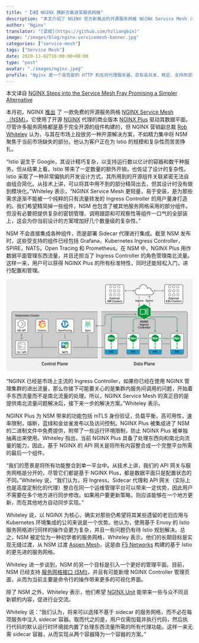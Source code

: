 ```yaml
---
title: "【译】NGINX 携新方案进军服务网格"
description: "本文介绍了 NGINX 官方新推出的开源服务网格 NGINX Service Mesh (NSM)，阐述了 NSM 相较于现有服务网格具有轻量、简单、易上手入门的特点。最后谈及 NSM 方案后续规划的两个目标。"
author: "Nginx"
translator: "[梁斌](https://github.com/hzliangbin)"
image: "/images/blog/nginx-servicemesh-banner.jpg"
categories: ["service-mesh"]
tags: ["Service Mesh"]
date: 2020-11-02T16:00:00+08:00
type: "post"
avatar: "./images/nginx.jpeg"
profile: "Nginx 是一个高性能的 HTTP 和反向代理服务器，具有高并发、稳定、支持热部署等特点。"
---
```


本文译自 [NGINX Steps into the Service Mesh Fray Promising a Simpler Alternative](https://thenewstack.io/nginx-steps-into-the-service-mesh-fray-promising-a-simpler-alternative/)

本月初，NGINX [推出](https://www.nginx.com/blog/introducing-NGINX-service-mesh/) 了 一款免费的开源服务网格 [NGINX Service Mesh（NSM）](https://www.nginx.com/products/nginx-service-mesh)。它使用了开源 [NGINX](https://nginx.org/en/) 代理的商业版本 [NGINX Plus](https://www.nginx.com/products/nginx/) 驱动其数据平面。尽管许多服务网格都是基于完全开源的组件构建的，但 NGINX 营销副总裁 [Rob Whiteley](https://www.nginx.com/people/rob-whiteley/) 认为，与其在市场上投放另一种开源解决方案，不如精力集中将 NSM 聚焦于当前市场缺失的部分。他认为客户正在为 Istio 的规模和复杂性而苦苦挣扎。

“Istio 诞生于 Google，其设计精巧复杂，以支持运行数以亿计的容器和数千种服务。但从结果上看，Istio 带来了一定数量的额外开销，也佐证了设计的复杂性。Istio 采取了一种非常偏执的开发设计方式，其所用到的开源组件关联紧密无法自由组合简化。从技术上讲，可以将其中用不到的部分精简出去，但其设计时没有做到模块化。”Whiteley 表示，“NGINX Service Mesh 更轻量，易于安装，是为那些需求逐渐不能被一个纯粹的只有流量转发的 Ingress Controller 的用户量身打造的。我们希望精简掉一些组件，NSM 也包含了被其他服务网格采用的部分组件。但没有必要把提供复杂的密钥管理、调用跟踪和可观察性等组件一口气的全部装上，这会为你当前设计的方案增加好几个数量级的复杂性。”

NSM 不会直接集成各种组件，而是部署 Sidecar 代理进行集成。截至 NSM 发布时，这些受支持的组件已经包括 Grafana，Kubernetes Ingress Controller，SPIRE，NATS，Open Tracing 和 Prometheus。在 NSM 中，NGINX Plus 用作数据平面管理东西流量，并且还担当了 Ingress Controller 的角色管理南北流量。这样一来，用户可以获得 NGINX Plus 的所有标准特性，同时还能轻松入门，进行配置和管理。

![img](./images/b614d2b7-nginx-service-mesh-intro_architecture.png)

“NGINX 已经是市场上主流的 Ingress Controller，如果你已经在使用 NGINX 管理集群的进出流量，那么你接下可能要关心的是集群内服务间调用的问题，开始着手东西流量而不是南北流量的处理。所以，NGINX Service Mesh 的真正目的是提供南北流量问题解决后，接下来一步的解决方案。”Whiteley 表示。

NGINX Plus 为 NSM 带来的功能包括 mTLS 身份验证，负载平衡，高可用性，速率限制，熔断，蓝绿和金丝雀发布以及访问控制。NGINX Plus 被集成进了 NSM 的二进制文件中免费提供，附带了一些运行环境限制，防止 NGINX Plus 被单独抽离出来使用。Whiteley 指出，当前 NGINX Plus 具备了处理东西向和南北向流量的能力，因此，基于 NGINX 的 API 网关是将所有内容整合成一个完整平台所需的最后一个组件。

“我们的愿景是将所有功能整合到单一平台中。从技术上讲，我们的 API 网关与服务网格是分开的，尽管它们都是基于 NGINX Plus，都是数据平面只是配置状态的不同。”Whiteley 说，“我们认为，将 Ingress，Sidecar 代理和 API 网关（实际上也是高度定制化的代理）整合在同一个运维管理平台可以带来一定优势，因此用户不需要在多个地方进行同步修改。如果用户要更新策略，则应该能够在一个地方更新，而在其他地方自动同步实现。”

Whiteley 说，以 NGINX 为核心，确实对那些仍希望将其某些遗留的老旧应用与 Kubernetes 环境集成的公司来说是一个优势。他认为，使用基于 Envoy 的 Istio 服务网格进行同样的操作会更为复杂，并且一些问题仍有待 Istio 规划解决。总之，NSM 被定位为一种初学者的服务网格，Whiteley 表示，他们的长期目标是实现无缝过渡，从 NSM 过渡  [Aspen Mesh](https://aspenmesh.io/)，这是由 [F5 Networks](https://www.f5.com/) 构建的基于 Istio 的更先进的服务网格。

Whiteley 进一步谈到，NSM 的另一个目标是引入一个更好的管理平面。目前，NSM 已经支持 [服务网格接口 (SMI)](https://smi-spec.io/)，并且有可能新增 NGINX Controller 管理页面，从而为当前主要是命令行的操作带来更多的可视化界面。

除了 NSM 之外，Whiteley 表示，他们希望 [NGINX Unit](https://unit.nginx.org/) 能带来一些与众不同且新颖的内容，促进行业交流。

Whiteley 说：“我们认为，将来可以选择不基于 sidecar 的服务网格，而不必在每项服务中注入 sidecar 容器。取而代之的是，用户仅需加载并执行代码，然后执行代码的默认运行时环境就内置了处理东西流量所需的所有代理功能。这样一来无需 sidecar 容器，从而实现从两个容器降为一个容器的方案。”
